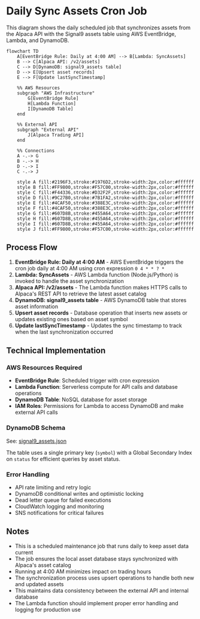# Daily Sync Assets Cron Job

This diagram shows the daily scheduled job that synchronizes assets from the Alpaca API with the Signal9 assets table using AWS EventBridge, Lambda, and DynamoDB.

```mermaid
flowchart TD
    A[EventBridge Rule: Daily at 4:00 AM] --> B[Lambda: SyncAssets]
    B --> C[Alpaca API: /v2/assets]
    C --> D[DynamoDB: signal9_assets table]
    D --> E[Upsert asset records]
    E --> F[Update lastSyncTimestamp]
    
    %% AWS Resources
    subgraph "AWS Infrastructure"
        G[EventBridge Rule]
        H[Lambda Function]
        I[DynamoDB Table]
    end
    
    %% External API
    subgraph "External API"
        J[Alpaca Trading API]
    end
    
    %% Connections
    A -.-> G
    B -.-> H
    D -.-> I
    C -.-> J
    
    style A fill:#2196F3,stroke:#1976D2,stroke-width:2px,color:#ffffff
    style B fill:#FF9800,stroke:#F57C00,stroke-width:2px,color:#ffffff
    style C fill:#F44336,stroke:#D32F2F,stroke-width:2px,color:#ffffff
    style D fill:#9C27B0,stroke:#7B1FA2,stroke-width:2px,color:#ffffff
    style E fill:#4CAF50,stroke:#388E3C,stroke-width:2px,color:#ffffff
    style F fill:#4CAF50,stroke:#388E3C,stroke-width:2px,color:#ffffff
    style G fill:#607D8B,stroke:#455A64,stroke-width:2px,color:#ffffff
    style H fill:#607D8B,stroke:#455A64,stroke-width:2px,color:#ffffff
    style I fill:#607D8B,stroke:#455A64,stroke-width:2px,color:#ffffff
    style J fill:#FF9800,stroke:#F57C00,stroke-width:2px,color:#ffffff
```

## Process Flow

1. **EventBridge Rule: Daily at 4:00 AM** - AWS EventBridge triggers the cron job daily at 4:00 AM using cron expression `0 4 * * ? *`
2. **Lambda: SyncAssets** - AWS Lambda function (Node.js/Python) is invoked to handle the asset synchronization
3. **Alpaca API: /v2/assets** - The Lambda function makes HTTPS calls to Alpaca's REST API to retrieve the latest asset catalog
4. **DynamoDB: signal9_assets table** - AWS DynamoDB table that stores asset information
5. **Upsert asset records** - Database operation that inserts new assets or updates existing ones based on asset symbol
6. **Update lastSyncTimestamp** - Updates the sync timestamp to track when the last synchronization occurred

## Technical Implementation

### AWS Resources Required
- **EventBridge Rule**: Scheduled trigger with cron expression
- **Lambda Function**: Serverless compute for API calls and database operations
- **DynamoDB Table**: NoSQL database for asset storage
- **IAM Roles**: Permissions for Lambda to access DynamoDB and make external API calls

### DynamoDB Schema
See: [signal9_assets.json](../../models/dynamodb/signal9_assets.json)

The table uses a single primary key (`symbol`) with a Global Secondary Index on `status` for efficient queries by asset status.

### Error Handling
- API rate limiting and retry logic
- DynamoDB conditional writes and optimistic locking
- Dead letter queue for failed executions
- CloudWatch logging and monitoring
- SNS notifications for critical failures

## Notes

- This is a scheduled maintenance job that runs daily to keep asset data current
- The job ensures the local asset database stays synchronized with Alpaca's asset catalog
- Running at 4:00 AM minimizes impact on trading hours
- The synchronization process uses upsert operations to handle both new and updated assets
- This maintains data consistency between the external API and internal database
- The Lambda function should implement proper error handling and logging for production use 